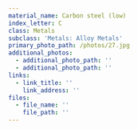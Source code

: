 ```yaml
---
material_name: Carbon steel (low)
index_letter: C
class: Metals
subclass: 'Metals: Alloy Metals'
primary_photo_path: /photos/27.jpg
additional_photos:
  - additional_photo_path: ''
  - additional_photo_path: ''
links:
  - link_title: ''
    link_address: ''
files:
  - file_name: ''
    file_path: ''
---
```


